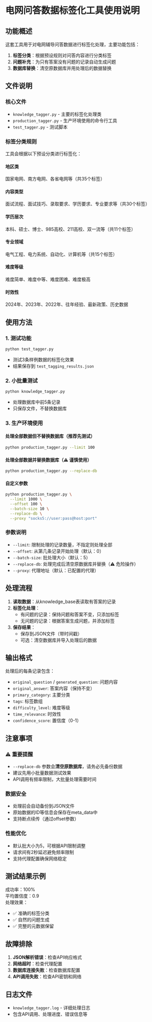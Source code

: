 # 电网问答数据标签化工具使用说明

## 功能概述

这套工具用于对电网辅导问答数据进行标签化处理，主要功能包括：
1. **标签分类**：根据预设规则对问答内容进行分类标签
2. **问题补充**：为只有答案没有问题的记录自动生成问题
3. **数据库替换**：清空原数据库并用处理后的数据替换

## 文件说明

### 核心文件
- `knowledge_tagger.py` - 主要的标签化处理类
- `production_tagger.py` - 生产环境使用的命令行工具
- `test_tagger.py` - 测试脚本

### 标签分类规则

工具会根据以下预设分类进行标签化：

#### 地区类
国家电网、南方电网、各省电网等（共35个标签）

#### 内容类型
面试流程、面试技巧、录取要求、学历要求、专业要求等（共30个标签）

#### 学历层次
本科、硕士、博士、985高校、211高校、双一流等（共11个标签）

#### 专业领域
电气工程、电力系统、自动化、计算机等（共15个标签）

#### 难度等级
难度简单、难度中等、难度困难、难度极高

#### 时效性
2024年、2023年、2022年、往年经验、最新政策、历史数据

## 使用方法

### 1. 测试功能
```bash
python test_tagger.py
```
- 测试3条样例数据的标签化效果
- 结果保存到 `test_tagging_results.json`

### 2. 小批量测试
```bash
python knowledge_tagger.py
```
- 处理数据库中前5条记录
- 只保存文件，不替换数据库

### 3. 生产环境使用

#### 处理全部数据但不替换数据库（推荐先测试）
```bash
python production_tagger.py --limit 100
```

#### 处理全部数据并替换数据库（⚠️ 谨慎使用）
```bash
python production_tagger.py --replace-db
```

#### 自定义参数
```bash
python production_tagger.py \
  --limit 1000 \
  --offset 100 \
  --batch-size 10 \
  --replace-db \
  --proxy "socks5://user:pass@host:port"
```

### 参数说明
- `--limit`: 限制处理的记录数量，不指定则处理全部
- `--offset`: 从第几条记录开始处理（默认：0）
- `--batch-size`: 批处理大小（默认：5）
- `--replace-db`: 处理完成后清空原数据库并替换（⚠️ 危险操作）
- `--proxy`: 代理地址（默认：已配置的代理）

## 处理流程

1. **读取数据**：从knowledge_base表读取有答案的记录
2. **标签化处理**：
   - 有问题的记录：保持问题和答案不变，只添加标签
   - 无问题的记录：根据答案生成问题，并添加标签
3. **保存结果**：
   - 保存到JSON文件（带时间戳）
   - 可选：清空数据库并导入处理后的数据

## 输出格式

处理后的每条记录包含：
- `original_question` / `generated_question`: 问题内容
- `original_answer`: 答案内容（保持不变）
- `primary_category`: 主要分类
- `tags`: 标签数组
- `difficulty_level`: 难度等级
- `time_relevance`: 时效性
- `confidence_score`: 置信度（0-1）

## 注意事项

### ⚠️ 重要提醒
- `--replace-db` 参数会**清空原数据库**，请务必先备份数据
- 建议先用小批量数据测试效果
- API调用有频率限制，大批量处理需要时间

### 数据安全
- 处理前会自动备份到JSON文件
- 原始数据的ID等信息会保存在meta_data中
- 支持断点续传（通过offset参数）

### 性能优化
- 默认批大小为5，可根据API限制调整
- 请求间有2秒延迟避免频率限制
- 支持代理配置确保网络稳定

## 测试结果示例

成功率：100%  
平均置信度：0.9  
处理效果：
- ✅ 准确的标签分类
- ✅ 自然的问题生成  
- ✅ 完整的元数据保留

## 故障排除

1. **JSON解析错误**：检查API响应格式
2. **网络超时**：检查代理配置
3. **数据库连接失败**：检查数据库配置
4. **API调用失败**：检查API密钥和网络

## 日志文件
- `knowledge_tagger.log` - 详细处理日志
- 包含API调用、处理进度、错误信息等